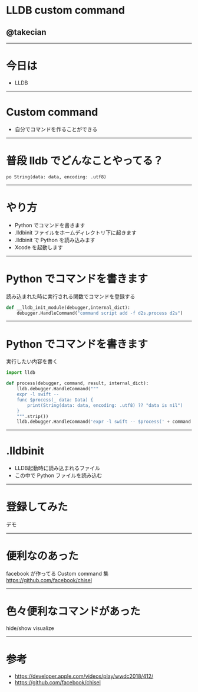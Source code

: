 # LLDB custom command

## @takecian

---

# 今日は

* LLDB

---

# Custom command

- 自分でコマンドを作ることができる

---

# 普段 lldb でどんなことやってる？

```
po String(data: data, encoding: .utf8)
```

---

# やり方

- Python でコマンドを書きます
- .lldbinit ファイルをホームディレクトリ下に起きます
- .lldbinit で Python を読み込みます
- Xcode を起動します

---

# Python でコマンドを書きます

読み込まれた時に実行される関数でコマンドを登録する

```python
def __lldb_init_module(debugger,internal_dict):
    debugger.HandleCommand("command script add -f d2s.process d2s")
```

---
# Python でコマンドを書きます

実行したい内容を書く

```python
import lldb

def process(debugger, command, result, internal_dict):
    lldb.debugger.HandleCommand("""
    expr -l swift --
    func $process(_ data: Data) {
        print(String(data: data, encoding: .utf8) ?? "data is nil")
    }
    """.strip())
    lldb.debugger.HandleCommand('expr -l swift -- $process(' + command + ')')

```
---

# .lldbinit

* LLDB起動時に読み込まれるファイル
* この中で Python ファイルを読み込む

---

# 登録してみた

デモ

---

# 便利なのあった

facebook が作ってる Custom command 集
https://github.com/facebook/chisel

---

# 色々便利なコマンドがあった

hide/show
visualize

---

# 参考

- https://developer.apple.com/videos/play/wwdc2018/412/
- https://github.com/facebook/chisel

